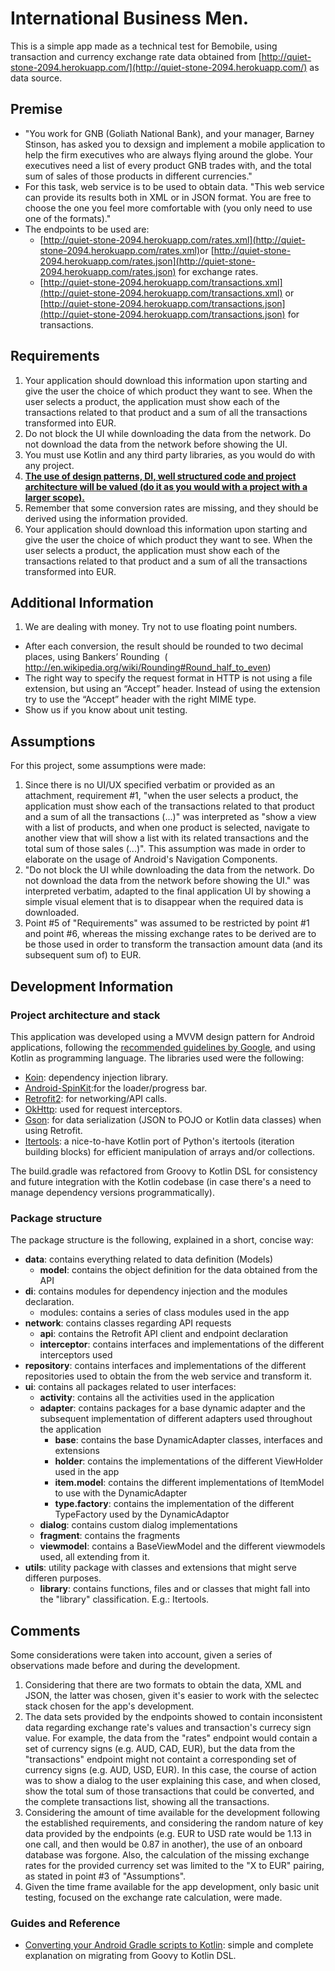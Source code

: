 # International Business Men.

This is a simple app made as a technical test for Bemobile, using transaction and currency exchange rate data obtained from [http://quiet-stone-2094.herokuapp.com/](http://quiet-stone-2094.herokuapp.com/) as data source.

## Premise

* "You work for GNB (Goliath National Bank), and your manager, Barney Stinson, has asked
  you to dexsign and implement a mobile application to help the firm executives who are
  always flying around the globe. Your executives need a list of every product GNB trades with,
  and the total sum of sales of those products in different currencies."
* For this task, web service is to be used to obtain data. "This web service can provide its results both in
  XML or in JSON format. You are free to choose the one you feel more comfortable with (you
  only need to use one of the formats)."
* The endpoints to be used are:
    * [http://quiet-stone-2094.herokuapp.com/rates.xml](http://quiet-stone-2094.herokuapp.com/rates.xml)​ or [http://quiet-stone-2094.herokuapp.com/rates.json](http://quiet-stone-2094.herokuapp.com/rates.json) for exchange rates.
    * [http://quiet-stone-2094.herokuapp.com/transactions.xml​](http://quiet-stone-2094.herokuapp.com/transactions.xml​) or
      [http://quiet-stone-2094.herokuapp.com/transactions.json](http://quiet-stone-2094.herokuapp.com/transactions.json) for transactions.

## Requirements

1. Your application should download this information upon starting and give the user the
   choice of which product they want to see. When the user selects a product, the application
   must show each of the transactions related to that product and a sum of all the transactions
   transformed into EUR.
2. Do not block the UI while downloading the data from the network. Do not download
   the data from the network before showing the UI.
3. You must use Kotlin and any third party libraries, as you would do with any project.
4. <u>**The use of design patterns, DI, well structured code and project
   architecture will be valued (do it as you would with a project with a larger
   scope).**</u>
5. Remember that some conversion rates are missing, and they should be derived using
   the information provided.
6. Your application should download this information upon starting and give the user the
   choice of which product they want to see. When the user selects a product, the application
   must show each of the transactions related to that product and a sum of all the transactions
   transformed into EUR.

## Additional Information

1. We are dealing with money. Try not to use floating point numbers.
* After each conversion, the result should be rounded to two decimal places, using
  Bankers’ Rounding ​ ( ​ http://en.wikipedia.org/wiki/Rounding#Round_half_to_even​ )
* The right way to specify the request format in HTTP is not using a file extension, but
  using an “Accept” header. Instead of using the extension try to use the “Accept”
  header with the right MIME type.
* Show us if you know about unit testing.

## Assumptions

For this project, some assumptions were made:

1. Since there is no UI/UX specified verbatim or provided as an attachment, requirement #1, "when the user selects a product, the application
   must show each of the transactions related to that product and a sum of all the transactions (...)" was interpreted as "show a view with a list of products, and when one product is selected, navigate to another view that will show a list with its related transactions and the total sum of those sales (...)". This assumption was made in order to elaborate on the usage of Android's Navigation Components.
2. "Do not block the UI while downloading the data from the network. Do not download the data from the network before showing the UI." was interpreted verbatim, adapted to the final application UI by showing a simple visual element that is to disappear when the required data is downloaded.
3. Point #5 of "Requirements" was assumed to be restricted by point #1 and point #6, whereas the missing exchange rates to be derived are to be those used in order to transform the transaction amount data (and its subsequent sum of) to EUR.

## Development Information

### Project architecture and stack

This application was developed using a MVVM design pattern for Android applications, following  the [recommended guidelines by Google](https://developer.android.com/jetpack/guide), and using Kotlin as programming language. The libraries used were the following:

* [Koin](https://insert-koin.io/docs/quickstart/android): dependency injection library.
* [Android-SpinKit](https://github.com/ybq/Android-SpinKit):for the loader/progress bar.
* [Retrofit2](https://square.github.io/retrofit/): for networking/API calls.
* [OkHttp](https://square.github.io/okhttp/): used for request interceptors.
* [Gson](https://github.com/google/gson): for data serialization (JSON to POJO or Kotlin data classes) when using Retrofit.
* [Itertools](https://gist.github.com/Tandrial/a63ccae712f08a56c2ca9a57b5e3be74): a nice-to-have Kotlin port of Python's itertools (iteration building blocks) for efficient manipulation of arrays and/or collections.

The build.gradle was refactored from Groovy to Kotlin DSL for consistency and future integration with the Kotlin codebase (in case there's a need to manage dependency versions programmatically).

### Package structure

The package structure is the following, explained in a short, concise way:

* **data**: contains everything related to data definition (Models)
    * **model**: contains the object definition for the data obtained from the API
* **di**: contains modules for dependency injection and the modules declaration.
    * modules: contains a series of class modules used in the app
* **network**: contains classes regarding API requests
    * **api**: contains the Retrofit API client  and endpoint declaration
    * **interceptor**: contains interfaces and implementations of the different interceptors used
* **repository**: contains interfaces and implementations of the different repositories used to obtain the from the web service and transform it.
* **ui**: contains all packages related to user interfaces:
    * **activity**: contains all the activities used in the application
    * **adapter**: contains packages for a base dynamic adapter and the subsequent implementation of different adapters used throughout the application
        * **base**: contains the base DynamicAdapter classes, interfaces and extensions
        * **holder**: contains the implementations of the different ViewHolder used in the app
        * **item.model**: contains the different implementations of ItemModel to use with the DynamicAdapter
        * **type.factory**: contains the implementation of the different TypeFactory used by the DynamicAdaptor
    * **dialog**: contains custom dialog implementations
    * **fragment**: contains the fragments
    * **viewmodel**: contains a BaseViewModel and the different viewmodels used, all extending from it.
* **utils**: utility package with classes and extensions that might serve differen purposes.
    * **library**: contains functions, files and or classes that might fall into the "library" classification. E.g.: Itertools.

## Comments

Some considerations were taken into account, given a series of observations made before and during the development.

1. Considering that there are two formats to obtain the data, XML and JSON, the latter was chosen, given it's easier to work with the selectec stack chosen for the app's development.
2. The data sets provided by the endpoints showed to contain inconsistent data regarding exchange rate's values and transaction's currecy sign value. For example, the data from the "rates" endpoint would contain a set of currency signs (e.g. AUD, CAD, EUR), but the data from  the "transactions" endpoint might not containt a corresponding set of currency signs (e.g. AUD, USD, EUR). In this case, the course of action was to show a dialog to the user explaining this case, and when closed, show the total sum of those transactions that could be converted, and the complete transactions list, showing all the transactions.
3. Considering the amount of time available for the development following the established requirements, and considering the random nature of key data provided by the endpoints (e.g. EUR to USD rate would be 1.13 in one call, and then would be 0.87 in another), the use of an onboard database was forgone. Also, the calculation of the missing exchange rates for the provided currency set was limited to the "X to EUR" pairing, as stated in point #3 of "Assumptions".
4. Given the time frame available for the app development, only basic unit testing, focused on the exchange rate calculation, were made.


### Guides and Reference
* [Converting your Android Gradle scripts to Kotlin](https://proandroiddev.com/converting-your-android-gradle-scripts-to-kotlin-1172f1069880): simple and complete explanation on migrating from Goovy to Kotlin DSL.